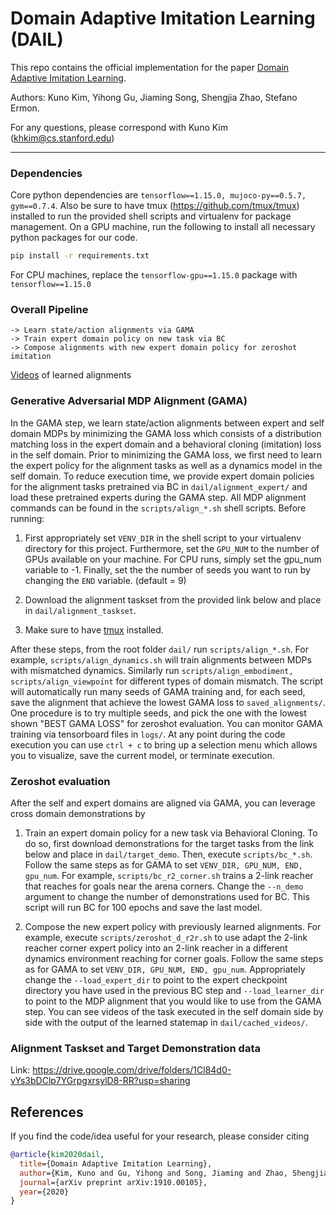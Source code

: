 # Domain Adaptive Imitation Learning (DAIL)

This repo contains the official implementation for the paper [Domain Adaptive Imitation Learning](https://arxiv.org/abs/1910.00105). 

Authors: Kuno Kim, Yihong Gu, Jiaming Song, Shengjia Zhao, Stefano Ermon. 

For any questions, please correspond with Kuno Kim (khkim@cs.stanford.edu)

-----------------------------------------------------------------------------------------

### Dependencies

Core python dependencies are `tensorflow==1.15.0, mujoco-py==0.5.7, gym==0.7.4`. Also be sure to have tmux (https://github.com/tmux/tmux) installed to run the provided shell scripts and virtualenv for package management. On a GPU machine, run the following to install all necessary python packages for our code.

```bash
pip install -r requirements.txt
```

For CPU machines, replace the `tensorflow-gpu==1.15.0` package with `tensorflow==1.15.0`


### Overall Pipeline ### 

```
-> Learn state/action alignments via GAMA 
-> Train expert domain policy on new task via BC 
-> Compose alignments with new expert domain policy for zeroshot imitation
```
[Videos](https://www.youtube.com/watch?v=Ue-QhWbUr5s&feature=youtu.be&ab_channel=KunoKim) of learned alignments

### Generative Adversarial MDP Alignment (GAMA)

In the GAMA step, we learn state/action alignments between expert and self domain MDPs by minimizing the GAMA loss which consists of a distribution matching loss in the expert domain and a behavioral cloning (imitation) loss in the self domain. Prior to minimizing the GAMA loss, we first need to learn the expert policy for the alignment tasks as well as a dynamics model in the self domain. To reduce execution time, we provide expert domain policies for the alignment tasks pretrained via BC in `dail/alignment_expert/` and load these pretrained experts during the GAMA step. All MDP alignment commands can be found in the `scripts/align_*.sh` shell scripts. Before running: 

1. First appropriately set `VENV_DIR` in the shell script to your virtualenv directory for this project. Furthermore, set the `GPU_NUM` to the number of GPUs available on your machine. For CPU runs, simply set the gpu_num variable to -1. Finally, set the the number of seeds you want to run by changing the `END` variable. (default = 9) 

2. Download the alignment taskset from the provided link below and place in `dail/alignment_taskset`. 

3. Make sure to have [tmux](https://github.com/tmux/tmux) installed. 

After these steps, from the root folder `dail/` run `scripts/align_*.sh`. For example, `scripts/align_dynamics.sh` will train alignments between MDPs with mismatched dynamics. Similarly run `scripts/align_embodiment, scripts/align_viewpoint` for different types of domain mismatch. The script will automatically run many seeds of GAMA training and, for each seed, save the alignment that achieve the lowest GAMA loss to `saved_alignments/`. One procedure is to try multiple seeds, and pick the one with the lowest shown "BEST GAMA LOSS" for zeroshot evaluation. You can monitor GAMA training via tensorboard files in `logs/`. At any point during the code execution you can use `ctrl + c` to bring up a selection menu which allows you to visualize, save the current model, or terminate execution. 


### Zeroshot evaluation

After the self and expert domains are aligned via GAMA, you can leverage cross domain demonstrations by 

1. Train an expert domain policy for a new task via Behavioral Cloning. To do so, first download demonstrations for the target tasks from the link below and place in `dail/target_demo`. Then, execute `scripts/bc_*.sh`. Follow the same steps as for GAMA to set `VENV_DIR, GPU_NUM, END, gpu_num`. For example, `scripts/bc_r2_corner.sh` trains a 2-link reacher that reaches for goals near the arena corners. Change the `--n_demo` argument to change the number of demonstrations used for BC. This script will run BC for 100 epochs and save the last model. 

2. Compose the new expert policy with previously learned alignments. For example, execute `scripts/zeroshot_d_r2r.sh` to use adapt the 2-link reacher corner expert policy into an 2-link reacher in a different dynamics environment reaching for corner goals. Follow the same steps as for GAMA to set `VENV_DIR, GPU_NUM, END, gpu_num`. Appropriately change the `--load_expert_dir` to point to the expert checkpoint directory you have used in the previous BC step and `--load_learner_dir` to point to the MDP alignment that you would like to use from the GAMA step. You can see videos of the task executed in the self domain side by side with the output of the learned statemap in `dail/cached_videos/`. 


### Alignment Taskset and Target Demonstration data

Link: https://drive.google.com/drive/folders/1Cl84d0-vYs3bDClp7YGrpgxrsylD8-RR?usp=sharing


## References

If you find the code/idea useful for your research, please consider citing

```bib
@article{kim2020dail,
  title={Domain Adaptive Imitation Learning},
  author={Kim, Kuno and Gu, Yihong and Song, Jiaming and Zhao, Shengjia and Ermon, Stefano},
  journal={arXiv preprint arXiv:1910.00105},
  year={2020}
}
```
